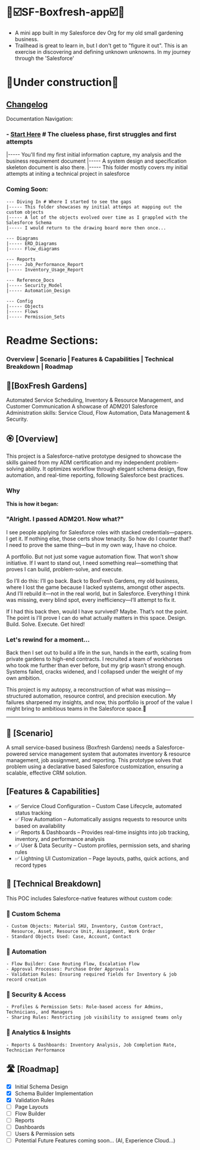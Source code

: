 # 🌳☑️SF-Boxfresh-app☑️🌳
- A mini app built in my Salesforce dev Org for my old small gardening business.
- Trailhead is great to learn in, but I don't get to "figure it out". This is an exercise in discovering and defining unknown unknowns. In my journey through the 'Salesforce'

# 🚧Under construction🚧
## [Changelog](https://github.com/Rwb3n/SF-Boxfresh-app/blob/main/docs/Changelog.md)

Documentation Navigation:
### - [Start Here](https://github.com/Rwb3n/SF-Boxfresh-app/tree/main/01_start-here) # The clueless phase, first struggles and first attempts
|----- You'll find my first initial information capture, my analysis and the business requirement document
|----- A system design and specification skeleton document is also there.
|----- This folder mostly covers my initial attempts at initing a technical project in salesforce

### Coming Soon:
```
--- Diving In # Where I started to see the gaps
|----- This folder showcases my initial attemps at mapping out the custom objects
|----- A lot of the objects evolved over time as I grappled with the Salesforce Schema
|----- I would return to the drawing board more then once...

--- Diagrams
|----- ERD_Diagrams
|----- Flow_diagrams

--- Reports
|----- Job_Performance_Report
|----- Inventory_Usage_Report

--- Reference_Docs
|----- Security_Model
|----- Automation_Design

--- Config
|----- Objects
|----- Flows
|----- Permission_Sets
```

# Readme Sections:
### Overview | Scenario | Features & Capabilities | Technical Breakdown | Roadmap

## 🌿[BoxFresh Gardens]
Automated Service Scheduling, Inventory & Resource Management, and Customer Communication
A showcase of ADM201 Salesforce Administration skills: Service Cloud, Flow Automation, Data Management & Security.

## 🏵️ [Overview]
This project is a Salesforce-native prototype designed to showcase the skills gained from my ADM certification and my independent problem-solving ability. It optimizes workflow through elegant schema design, flow automation, and real-time reporting, following Salesforce best practices.

### Why
**This is how it began:** 
### "Alright. I passed ADM201. Now what?"

I see people applying for Salesforce roles with stacked credentials—papers. I get it. If nothing else, those certs show tenacity. So how do I counter that? I need to prove the same thing—but in my own way, I have no choice.

A portfolio. But not just some vague automation flow. That won’t show initiative. If I want to stand out, I need something real—something that proves I can build, problem-solve, and execute.

So I’ll do this: I’ll go back. Back to BoxFresh Gardens, my old business, where I lost the game because I lacked systems, amongst other aspects. And I’ll rebuild it—not in the real world, but in Salesforce. 
Everything I think was missing, every blind spot, every inefficiency—I’ll attempt to fix it.

If I had this back then, would I have survived? Maybe. That’s not the point. The point is I’ll prove I can do what actually matters in this space. Design. Build. Solve. Execute. Get hired!

### Let's rewind for a moment...

Back then I set out to build a life in the sun, hands in the earth, scaling from private gardens to high-end contracts. 
I recruited a team of workhorses who took me further than ever before, but my grip wasn’t strong enough. Systems failed, cracks widened, and I collapsed under the weight of my own ambition.

This project is my autopsy, a reconstruction of what was missing—structured automation, resource control, and precision execution. 
My failures sharpened my insights, and now, this portfolio is proof of the value I might bring to ambitious teams in the Salesforce space.🚀

---

## 🔶 [Scenario]
A small service-based business (Boxfresh Gardens) needs a Salesforce-powered service management system that automates inventory & resource management, job assignment, and reporting. This prototype solves that problem using a declarative based Salesforce customization, ensuring a scalable, effective CRM solution.

## [Features & Capabilities]
- ✅ Service Cloud Configuration – Custom Case Lifecycle, automated status tracking
- ✅ Flow Automation – Automatically assigns requests to resource units based on availability
- ✅ Reports & Dashboards – Provides real-time insights into job tracking, inventory, and performance analysis
- ✅ User & Data Security – Custom profiles, permission sets, and sharing rules
- ✅ Lightning UI Customization – Page layouts, paths, quick actions, and record types

## 🔨 [Technical Breakdown]
This POC includes Salesforce-native features without custom code:
### 🔹 Custom Schema
    - Custom Objects: Material SKU, Inventory, Custom Contract, 
      Resource, Asset, Resource Unit, Assignment, Work Order
    - Standard Objects Used: Case, Account, Contact
### 🔹 Automation
    - Flow Builder: Case Routing Flow, Escalation Flow
    - Approval Processes: Purchase Order Approvals
    - Validation Rules: Ensuring required fields for Inventory & job record creation
### 🔹 Security & Access
    - Profiles & Permission Sets: Role-based access for Admins, Technicians, and Managers
    - Sharing Rules: Restricting job visibility to assigned teams only
### 🔹 Analytics & Insights
    - Reports & Dashboards: Inventory Analysis, Job Completion Rate, Technician Performance

## 🛣️ [Roadmap]
- [x] Initial Schema Design
- [x] Schema Builder Implementation
- [x] Validation Rules
- [ ] Page Layouts
- [ ] Flow Builder
- [ ] Reports
- [ ] Dashboards
- [ ] Users & Permission sets
- [ ] Potential Future Features coming soon... (AI, Experience Cloud...)
